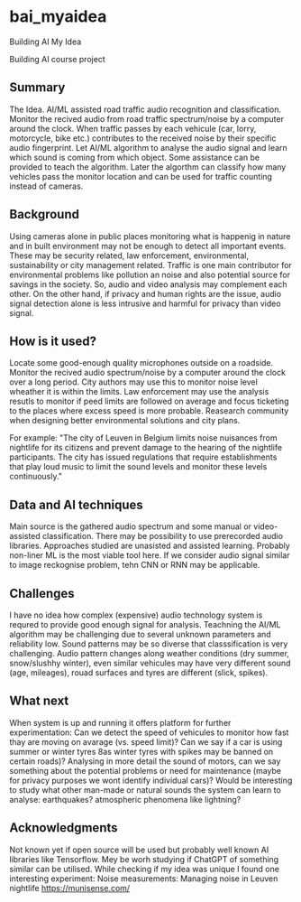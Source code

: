 # bai_myaidea
Building AI My Idea

Building AI course project

## Summary

The Idea. AI/ML assisted road traffic audio recognition and classification. Monitor the recived audio from road traffic spectrum/noise by a computer around the clock. When traffic passes by each vehicule (car, lorry, motorcycle, bike etc.) contributes to the received noise by their specific audio fingerprint. Let AI/ML algorithm to analyse the audio signal and learn which sound is coming from which object. Some assistance can be provided to teach the algorithm. Later the algorthm can classify how many vehicles pass the monitor location and can be used for traffic counting instead of cameras.

## Background

Using cameras alone in public places monitoring what is happenig in nature and in built environment may not be enough to detect all important events. These may be security related, law enforcement, environmental, sustainability or city management related. Traffic is one main contributor for environmental problems like pollution an noise and also potential source for savings in the society. So, audio and video analysis may complement each other. On the other hand, if privacy and human rights are the issue, audio signal detection alone is less intrusive and harmful for privacy than video signal.

## How is it used?

Locate some good-enough quality microphones outside on a roadside. Monitor the recived audio spectrum/noise by a computer around the clock over a long period.
City authors may use this to monitor noise level wheather it is within the limits. Law enforcement may use the analysis resutls to monitor if peed limits are followed on average and focus ticketing to the places where excess speed is more probable. Reasearch community when designing better environmental solutions and city plans.

For example: "The city of Leuven in Belgium limits noise nuisances from nightlife for its citizens and prevent damage to the hearing of the nightlife participants. The city has issued regulations that require establishments that play loud music to limit the sound levels and monitor these levels continuously."

## Data and AI techniques

Main source is the gathered audio spectrum and some manual or video-assisted classification. There may be possibility to use prerecorded audio libraries. Approaches studied are unasisted and assisted learning. Probably non-liner ML is the most viable tool here. If we consider audio signal similar to image reckognise problem, tehn CNN or RNN may be applicable.

## Challenges

I have no idea how complex (expensive) audio technology system is requred to provide good enough signal for analysis. Teachning the AI/ML algorithm may be challenging due to several unknown parameters and reliability low. Sound patterns may be so diverse that classsification is very challenging. Audio pattern changes along weather conditions (dry summer, snow/slushhy winter), even similar vehicules may have very different sound (age, mileages), rouad surfaces and tyres are different (slick, spikes).

## What next

When system is up and running it offers platform for further experimentation: Can we detect the speed of vehicules to monitor how fast thay are moving on avarage (vs. speed limit)? Can we say if a car is using summer or winter tyres 8as winter tyres with spikes may be banned on certain roads)? Analysing in more detail the sound of motors, can we say something about the potential problems or need for maintenance (maybe for privacy purposes we wont identify individual cars)? Would be interesting to study what other man-made or natural sounds the system can learn to analyse: earthquakes? atmospheric phenomena like lightning?

## Acknowledgments

Not known yet if open source will be used but probably well known AI libraries like Tensorflow. Mey be worh studying if ChatGPT of something similar can be utilised.
While checking if my idea was unique I found one interesting experiment: Noise measurements: Managing noise in Leuven nightlife https://munisense.com/
